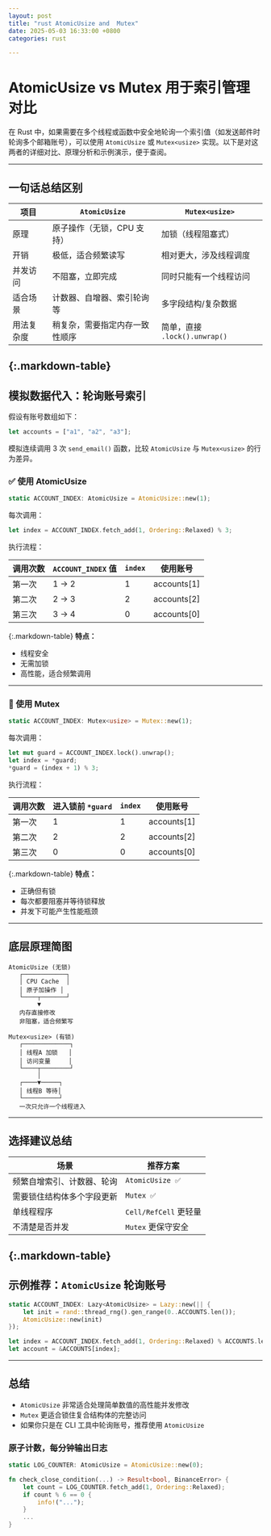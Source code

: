 ```yaml
---
layout: post
title: "rust AtomicUsize and  Mutex"
date: 2025-05-03 16:33:00 +0800
categories: rust

---
```


# AtomicUsize vs Mutex<usize> 用于索引管理对比

在 Rust 中，如果需要在多个线程或函数中安全地轮询一个索引值（如发送邮件时轮询多个邮箱账号），可以使用 `AtomicUsize` 或 `Mutex<usize>` 实现。以下是对这两者的详细对比、原理分析和示例演示，便于查阅。

---

## 一句话总结区别

| 项目    | `AtomicUsize`   | `Mutex<usize>`           |
| ----- | --------------- | ------------------------ |
| 原理    | 原子操作（无锁，CPU 支持） | 加锁（线程阻塞式）                |
| 开销    | 极低，适合频繁读写       | 相对更大，涉及线程调度              |
| 并发访问  | 不阻塞，立即完成        | 同时只能有一个线程访问              |
| 适合场景  | 计数器、自增器、索引轮询等   | 多字段结构/复杂数据               |
| 用法复杂度 | 稍复杂，需要指定内存一致性顺序 | 简单，直接 `.lock().unwrap()` |
{:.markdown-table}
---

## 模拟数据代入：轮询账号索引

假设有账号数组如下：

```rust
let accounts = ["a1", "a2", "a3"];
```

模拟连续调用 3 次 `send_email()` 函数，比较 `AtomicUsize` 与 `Mutex<usize>` 的行为差异。

### ✅ 使用 AtomicUsize

```rust
static ACCOUNT_INDEX: AtomicUsize = AtomicUsize::new(1);
```

每次调用：

```rust
let index = ACCOUNT_INDEX.fetch_add(1, Ordering::Relaxed) % 3;
```

执行流程：

| 调用次数 | `ACCOUNT_INDEX` 值 | `index` | 使用账号         |
| ---- | ----------------- | ------- | ------------ |
| 第一次  | 1 → 2             | 1       | accounts\[1] |
| 第二次  | 2 → 3             | 2       | accounts\[2] |
| 第三次  | 3 → 4             | 0       | accounts\[0] |
{:.markdown-table}
**特点：**

* 线程安全
* 无需加锁
* 高性能，适合频繁调用

---

### 🛑 使用 Mutex<usize>

```rust
static ACCOUNT_INDEX: Mutex<usize> = Mutex::new(1);
```

每次调用：

```rust
let mut guard = ACCOUNT_INDEX.lock().unwrap();
let index = *guard;
*guard = (index + 1) % 3;
```

执行流程：

| 调用次数 | 进入锁前 `*guard` | `index` | 使用账号         |
| ---- | ------------- | ------- | ------------ |
| 第一次  | 1             | 1       | accounts\[1] |
| 第二次  | 2             | 2       | accounts\[2] |
| 第三次  | 0             | 0       | accounts\[0] |
{:.markdown-table}
**特点：**

* 正确但有锁
* 每次都要阻塞并等待锁释放
* 并发下可能产生性能瓶颈

---

## 底层原理简图

```
AtomicUsize (无锁)
   ┌────────────┐
   │ CPU Cache  │
   │ 原子加操作 │
   └────┬───────┘
        ▼
   内存直接修改
   非阻塞，适合频繁写

Mutex<usize> (有锁)
   ┌─────────────┐
   │ 线程A 加锁   │
   │ 访问变量     │
   └────┬────────┘
        │
   ┌────▼─────┐
   │ 线程B 等待│
   └──────────┘
   一次只允许一个线程进入
```

---

## 选择建议总结

| 场景            | 推荐方案               |
| ------------- | ------------------ |
| 频繁自增索引、计数器、轮询 | `AtomicUsize ✅`    |
| 需要锁住结构体多个字段更新 | `Mutex ✅`          |
| 单线程程序         | `Cell/RefCell` 更轻量 |
| 不清楚是否并发       | `Mutex` 更保守安全      |
{:.markdown-table}
---

## 示例推荐：`AtomicUsize` 轮询账号

```rust
static ACCOUNT_INDEX: Lazy<AtomicUsize> = Lazy::new(|| {
    let init = rand::thread_rng().gen_range(0..ACCOUNTS.len());
    AtomicUsize::new(init)
});

let index = ACCOUNT_INDEX.fetch_add(1, Ordering::Relaxed) % ACCOUNTS.len();
let account = &ACCOUNTS[index];
```

---

## 总结

* `AtomicUsize` 非常适合处理简单数值的高性能并发修改
* `Mutex` 更适合锁住复合结构体的完整访问
* 如果你只是在 CLI 工具中轮询账号，推荐使用 `AtomicUsize`

### 原子计数，每分钟输出日志
```rust
static LOG_COUNTER: AtomicUsize = AtomicUsize::new(0);

fn check_close_condition(...) -> Result<bool, BinanceError> {
    let count = LOG_COUNTER.fetch_add(1, Ordering::Relaxed);
    if count % 6 == 0 {
        info!("...");
    }
    ...
}
```
